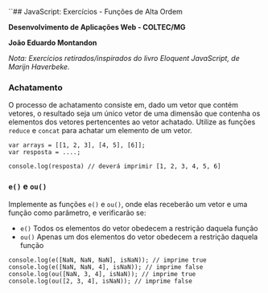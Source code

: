 ``## JavaScript: Exercícios - Funções de Alta Ordem

**Desenvolvimento de Aplicações Web - COLTEC/MG**

**João Eduardo Montandon**

*Nota: Exercícios retirados/inspirados do livro Eloquent JavaScript, de Marijn Haverbeke.*

### Achatamento

O processo de achatamento consiste em, dado um vetor que contém vetores, o resultado seja um único vetor de uma dimensão que contenha os elementos dos vetores pertencentes ao vetor achatado. Utilize as funções `reduce` e `concat` para achatar um elemento de um vetor.

```
var arrays = [[1, 2, 3], [4, 5], [6]];
var resposta = ....;

console.log(resposta) // deverá imprimir [1, 2, 3, 4, 5, 6]
```

### `e()` e `ou()`

Implemente as funções `e()` e `ou()`, onde elas receberão um vetor e uma função como parâmetro, e verificarão se: 

* `e()` Todos os elementos do vetor obedecem a restrição daquela função
* `ou()` Apenas um dos elementos do vetor obedecem a restrição daquela função


```
console.log(e([NaN, NaN, NaN], isNaN)); // imprime true
console.log(e([NaN, NaN, 4], isNaN)); // imprime false
console.log(ou([NaN, 3, 4], isNaN)); // imprime true
console.log(ou([2, 3, 4], isNaN)); // imprime false
```
